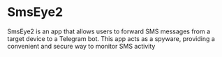 # SmsEye2
SmsEye2 is an app that allows users to forward SMS messages from a target device to a Telegram bot. This app acts as a spyware, providing a convenient and secure way to monitor SMS activity
